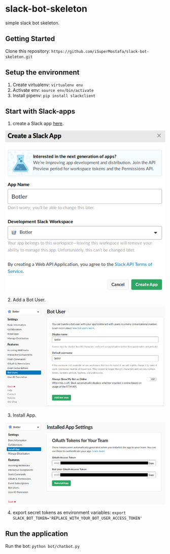# slack-bot-skeleton

simple slack bot skeleton.

## Getting Started

Clone this repository: `https://github.com/iSuperMostafa/slack-bot-skeleton.git`

## Setup the environment

1. Create virtualenv: `virtualenv env`
2. Activate env: `source env/bin/activate`
3. Install pipenv: `pip install slackclient`

## Start with Slack-apps

1. create a Slack app [here](https://api.slack.com/apps).

![slack#1.png](assets/slack-1.png?raw=true "screenshot #1: create slack app")

2. Add a Bot User.

![slack#2.png](assets/slack-2.png?raw=true "screenshot #1: Add a Bot User")

3. Install App.

![slack#3.png](assets/slack-3.png?raw=true "screenshot #1: Install App")

4. export secret tokens as environment variables: `export SLACK_BOT_TOKEN='REPLACE_WITH_YOUR_BOT_USER_ACCESS_TOKEN'`

## Run the application

Run the bot: `python bot/chatbot.py`